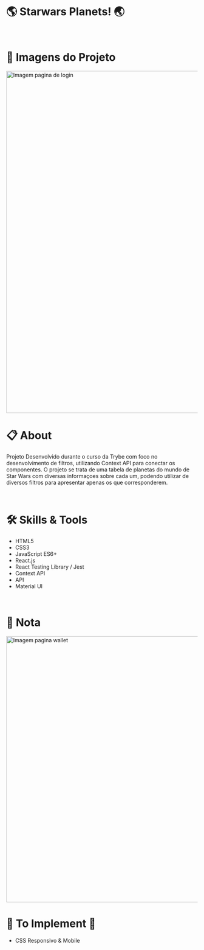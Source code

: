 # :earth_americas: Starwars Planets! :earth_asia:

<br>

# :camera_flash: Imagens do Projeto
  
  <img width="900" alt="Imagem pagina de login" src="./imagesReadme/pageLogin.png">


<br>

# :clipboard: About
Projeto Desenvolvido durante o curso da Trybe com foco no desenvolvimento de filtros, utilizando Context API para conectar os componentes. O projeto se trata de 
uma tabela de planetas do mundo de Star Wars com diversas informaçoes sobre cada um, podendo utilizar de diversos filtros para apresentar apenas os que corresponderem.


<br>

# :hammer_and_wrench: Skills & Tools

- HTML5
- CSS3
- JavaScript ES6+
- React.js
- React Testing Library / Jest
- Context API
- API
- Material UI

<br>

# :scroll: Nota

 <img width="700" alt="Imagem pagina wallet" src="./imagesReadme/nota.png">
 
# :construction: To Implement :construction:

- CSS Responsivo & Mobile
